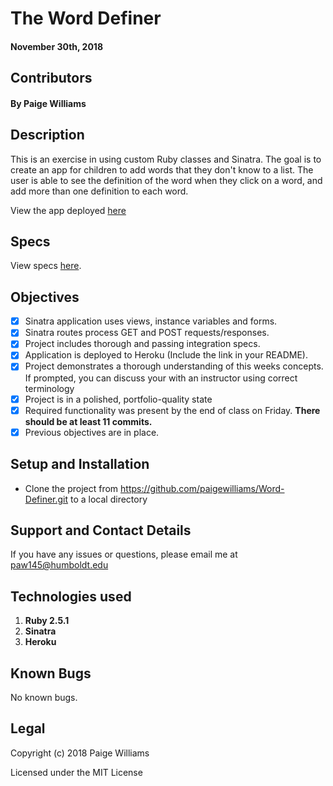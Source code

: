 # The Word Definer

#### November 30th, 2018

## Contributors

#### By **Paige Williams**

## Description

This is an exercise in using custom Ruby classes and Sinatra. The goal is to create an app for children to add words that they don't know to a list. The user is able to see the definition of the word when they click on a word, and add more than one definition to each word.

View the app deployed [here](https://sleepy-wildwood-99034.herokuapp.com/)

## Specs  

View specs [here](https://github.com/paigewilliams/Word-Definer/tree/master/spec).

## Objectives

- [x] Sinatra application uses views, instance variables and forms.
- [x] Sinatra routes process GET and POST requests/responses.
- [x] Project includes thorough and passing integration specs.
- [x] Application is deployed to Heroku (Include the link in your README).
- [x] Project demonstrates a thorough understanding of this weeks concepts. If prompted, you can discuss your with an instructor using correct terminology
- [x] Project is in a polished, portfolio-quality state
- [x] Required functionality was present by the end of class on Friday. **There should be at least 11 commits.**
- [x] Previous objectives are in place.

## Setup and Installation

* Clone the project from https://github.com/paigewilliams/Word-Definer.git to a local directory

## Support and Contact Details

If you have any issues or questions, please email me at paw145@humboldt.edu

## Technologies used
1. **Ruby 2.5.1**
2. **Sinatra**
3. **Heroku**

## Known Bugs
No known bugs.

## Legal

Copyright (c) 2018 Paige Williams

Licensed under the MIT License
